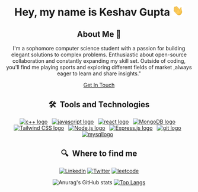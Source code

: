 <div align="center">
<h1> Hey, my name is Keshav Gupta <img src="https://github.com/ABSphreak/ABSphreak/blob/master/gifs/Hi.gif" width="30"></h1>
  
## About Me 🚀
I'm a sophomore computer science student with a passion for building elegant solutions to complex problems. Enthusiastic about open-source collaboration and constantly expanding my skill set. Outside of coding, you'll find me playing sports and exploring different fields of market ,always eager to learn and share insights."

<a href="mailto:gupta.keshav1304@gmail.com">Get In Touch</a>
## 🛠  Tools and Technologies

<a name="learning-now"></a>
[<img src="https://img.shields.io/badge/C%2B%2B-282C34?logo=c%2B%2B&logoColor=blue" alt="c++ logo" title="c" height="25" />][learning_next_anchor]
&nbsp;
[<img src="https://img.shields.io/badge/Javascript-282C34?logo=javascript" alt="javascript logo" title="Javascript" height="25" />][learning_next_anchor]
&nbsp;
[<img src="https://img.shields.io/badge/React-282C34?logo=react&logoColor=cyan" alt="react logo" title="react" height="25" />][learning_next_anchor]
&nbsp;
[<img src="https://img.shields.io/badge/MongoDB-282C34?logo=mongodb&logoColor=47A248" alt="MongoDB logo" title="MongoDB" height="25" />][learning_next_anchor]
&nbsp;
[<img src="https://img.shields.io/badge/Tailwind%20CSS-282C34?logo=tailwind-css&logoColor=38B2AC" alt="Tailwind CSS logo" title="Tailwind CSS" height="25" />][learning_next_anchor]
&nbsp;
[<img src="https://img.shields.io/badge/Node.js-282C34?logo=node.js&logoColor=339933" alt="Node.js logo" title="Node.js" height="25" />][learning_next_anchor]
&nbsp;
[<img src="https://img.shields.io/badge/Express-282C34?logo=express&logoColor=FFFFFF" alt="Express.js logo" title="Express.js" height="25" />][learning_next_anchor]
&nbsp;
[<img src="https://img.shields.io/badge/git-282C34?logo=git&logoColor=F05032" alt="git logo" title="git" height="25" />][tech_tools_anchor]
&nbsp;
[<img src="https://img.shields.io/badge/MySQL-282C34?logo=mysql" alt="mysqllogo" title="MySQL" height="25" />][learning_now_anchor]
&nbsp;


[tech_tools_anchor]: #bonjour--
[learning_now_anchor]: #learning-now
[learning_next_anchor]: #learning-next
## 🔍  Where to find me

<a href = "https://www.linkedin.com/in/keshav-gupta1304/" target="_blank">![LinkedIn](https://img.shields.io/badge/linkedin-%230077B5.svg?style=for-the-badge&logo=linkedin&logoColor=white)</a>    <a href = "https://x.com/keshavgupta2907" target="_blank">![Twitter](https://img.shields.io/badge/Twitter-%231DA1F2.svg?style=for-the-badge&logo=Twitter&logoColor=white)</a>    <a href="https://leetcode.com/u/Keshav1304/" target="_blank">
    <img src="https://raw.githubusercontent.com/rahuldkjain/github-profile-readme-generator/master/src/images/icons/Social/leet-code.svg" alt="leetcode" width="40" height="30">
</a>


![Anurag's GitHub stats](https://github-readme-stats.vercel.app/api?username=keshavgupta1304&theme=calm\&rank_icon=github)
[![Top Langs](https://github-readme-stats.vercel.app/api/top-langs/?username=keshavgupta1304&layout=donut)](https://github.com/anuraghazra/github-readme-stats)
</div>

